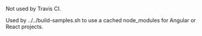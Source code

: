 Not used by Travis CI.

Used by ../../build-samples.sh to use a cached node_modules for Angular or React projects.

